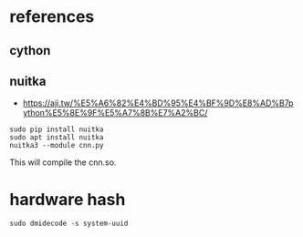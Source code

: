 # references
## cython
## nuitka
* https://aji.tw/%E5%A6%82%E4%BD%95%E4%BF%9D%E8%AD%B7python%E5%8E%9F%E5%A7%8B%E7%A2%BC/
```python=
sudo pip install nuitka
sudo apt install nuitka
nuitka3 --module cnn.py
```
This will compile the cnn.so.

# hardware hash
```
sudo dmidecode -s system-uuid
```
